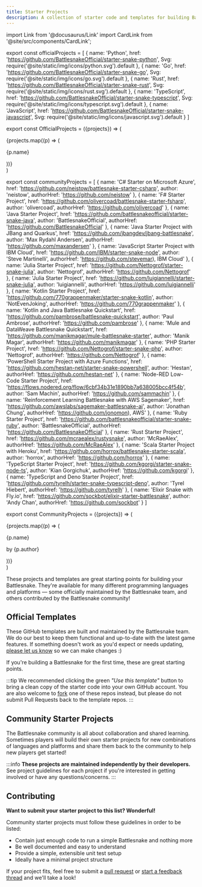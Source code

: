```yaml
---
title: Starter Projects
description: A collection of starter code and templates for building Battlesnakes!
---
```


import Link from '@docusaurus/Link'
import CardLink from '@site/src/components/CardLink';

export const officialProjects = [
  {
    name: 'Python', 
    href: 'https://github.com/BattlesnakeOfficial/starter-snake-python',
    Svg: require('@site/static/img/icons/python.svg').default
  },
  {
    name: 'Go', 
    href: 'https://github.com/BattlesnakeOfficial/starter-snake-go',
    Svg: require('@site/static/img/icons/go.svg').default
  },
  {
    name: 'Rust', 
    href: 'https://github.com/BattlesnakeOfficial/starter-snake-rust',
    Svg: require('@site/static/img/icons/rust.svg').default
  },
  {
    name: 'TypeScript', 
    href: 'https://github.com/BattlesnakeOfficial/starter-snake-typescript',
    Svg: require('@site/static/img/icons/typescript.svg').default
  },
  {
    name: 'JavaScript', 
    href: 'https://github.com/BattlesnakeOfficial/starter-snake-javascript',
    Svg: require('@site/static/img/icons/javascript.svg').default
  }
]

export const OfficialProjects = ({projects}) => (
  <div className="row">
    {projects.map((p) => (
      <div key={p.name} className="col col--4">
        <CardLink to={p.href} bodyStyle={{ display: 'flex', alignItems: 'center', gap: '10px' }}>
          <p.Svg role="img" style={{width: '20px'}} />
          <p>{p.name}</p>
        </CardLink> 
      </div>
    ))}
  </div>
)

export const communityProjects = [
  {
    name: 'C\# Starter on Microsoft Azure',
    href: 'https://github.com/neistow/battlesnake-starter-csharp',
    author: 'neistow',
    authorHref: 'https://github.com/neistow'
  },
  {
    name: 'F\# Starter Project',
    href: 'https://github.com/olivercoad/battlesnake-starter-fsharp',
    author: 'olivercoad',
    authorHref: 'https://github.com/olivercoad'
  },
  {
    name: 'Java Starter Project',
    href: 'https://github.com/battlesnakeofficial/starter-snake-java',
    author: 'BattlesnakeOfficial',
    authorHref: 'https://github.com/BattlesnakeOfficial'
  },
  {
    name: 'Java Starter Project with JBang and Quarkus',
    href: 'https://github.com/jbangdev/jbang-battlesnake',
    author: 'Max Rydahl Andersen',
    authorHref: 'https://github.com/maxandersen'
  },
  {
    name: 'JavaScript Starter Project with IBM Cloud',
    href: 'https://github.com/IBM/starter-snake-node',
    author: 'Steve Martinelli',
    authorHref: 'https://github.com/stevemar), IBM Cloud'
  },
  {
    name: 'Julia Starter Project',
    href: 'https://github.com/Nettogrof/starter-snake-julia',
    author: 'Nettogrof',
    authorHref: 'https://github.com/Nettogrof'
  },
  {
    name: 'Julia Starter Project',
    href: 'https://github.com/luigiannelli/starter-snake-julia',
    author: 'luigiannelli',
    authorHref: 'https://github.com/luigiannelli'
  },
  {
    name: 'Kotlin Starter Project',
    href: 'https://github.com/770grappenmaker/starter-snake-kotlin',
    author: 'NotEvenJoking',
    authorHref: 'https://github.com/770grappenmaker'
  },
  {
    name: 'Kotlin and Java Battlesnake Quickstart',
    href: 'https://github.com/pambrose/battlesnake-quickstart',
    author: 'Paul Ambrose',
    authorHref: 'https://github.com/pambrose'
  },
    {
    name: 'Mule and DataWeave Battlesnake Quickstart',
    href: 'https://github.com/manikmagar/mule-battlesnake-starter',
    author: 'Manik Magar',
    authorHref: 'https://github.com/manikmagar'
  },
  {
    name: 'PHP Starter Project',
    href: 'https://github.com/Nettogrof/starter-snake-php',
    author: 'Nettogrof',
    authorHref: 'https://github.com/Nettogrof'
  },
  {
    name: 'PowerShell Starter Project with Azure Functions',
    href: 'https://github.com/hestan-net/starter-snake-powershell',
    author: 'Hestan',
    authorHref: 'https://github.com/hestan-net'
  },
  {
    name: 'Node-RED Low-Code Starter Project',
    href: 'https://flows.nodered.org/flow/6cbf34b31e1890bb7a638005bcc4f54b',
    author: 'Sam Machin',
    authorHref: 'https://github.com/sammachin'
  },
  {
    name: 'Reinforcement Learning Battlesnake with AWS Sagemaker',
    href: 'https://github.com/awslabs/sagemaker-battlesnake-ai',
    author: 'Jonathan Chung',
    authorHref: 'https://github.com/jonomon), AWS'
  },
  {
    name: 'Ruby Starter Project',
    href: 'https://github.com/battlesnakeofficial/starter-snake-ruby',
    author: 'BattlesnakeOfficial',
    authorHref: 'https://github.com/BattlesnakeOfficial'
  },
  {
    name: 'Rust Starter Project',
    href: 'https://github.com/mcraealex/rustysnake',
    author: 'McRaeAlex',
    authorHref: 'https://github.com/McRaeAlex'
  },
  {
    name: 'Scala Starter Project with Heroku',
    href: 'https://github.com/horrox/battlesnake-starter-scala',
    author: 'horrox',
    authorHref: 'https://github.com/horrox'
  },
  {
    name: 'TypeScript Starter Project',
    href: 'https://github.com/kgorgi/starter-snake-node-ts',
    author: 'Kian Gorgichuk',
    authorHref: 'https://github.com/kgorgi'
  },
  {
    name: 'TypeScript and Deno Starter Project',
    href: 'https://github.com/tyrelh/starter-snake-typescript-deno',
    author: 'Tyrel Hiebert',
    authorHref: 'https://github.com/tyrelh'
  },
  {
    name: 'Elixir Snake with Fly.io',
    href: 'https://github.com/sockbot/elixir-starter-battlesnake',
    author: 'Andy Chan',
    authorHref: 'https://github.com/sockbot'
  }
]

export const CommunityProjects = ({projects}) => (
  <div className="row">
    {projects.map((p) => (
      <div className="col col--4">
        <CardLink to={p.href} style={{height: '80%'}}>
          <p className="margin-bottom--none">{p.name}</p>
          <p style={{color: 'var(--ifm-color-content)', fontSize: '.8rem'}}>by {p.author}</p>
        </CardLink>
      </div>
    ))}
  </div>
)

These projects and templates are great starting points for building your Battlesnake. They're available for many different programming languages and platforms &mdash; some officially maintained by the Battlesnake team, and others contributed by the Battlesnake community!

## Official Templates

These GitHub templates are built and maintained by the Battlesnake team. We do our best to keep them functional and up-to-date with the latest game features. If something doesn't work as you'd expect or needs updating, [please let us know](https://github.com/BattlesnakeOfficial/feedback/discussions) so we can make changes :)

If you're building a Battlesnake for the first time, these are great starting points.

:::tip
We recommended clicking the green _"Use this template"_ button to bring a clean copy of the starter code into your own GitHub account. You are also welcome to [fork](https://docs.github.com/en/get-started/quickstart/fork-a-repo) one of these repos instead, but please do not submit Pull Requests back to the template repos.
:::

<OfficialProjects projects={officialProjects} />

## Community Starter Projects

The Battlesnake community is all about collaboration and shared learning. Sometimes players will build their own starter projects for new combinations of languages and platforms and share them back to the community to help new players get started!

:::info
**These projects are maintained independently by their developers.** See project guidelines for each project if you're interested in getting involved or have any questions/concerns.
:::

<CommunityProjects projects={communityProjects} />

## Contributing

**Want to submit your starter project to this list? Wonderful!**

Community starter projects must follow these guidelines in order to be listed:

* Contain just enough code to run a simple Battlesnake and nothing more
* Be well documented and easy to understand
* Provide a simple, extensible unit test setup
* Ideally have a minimal project structure

If your project fits, feel free to submit a [pull request](https://github.com/BattlesnakeOfficial/docs) or [start a feedback thread](https://github.com/BattlesnakeOfficial/feedback/discussions) and we'll take a look!
